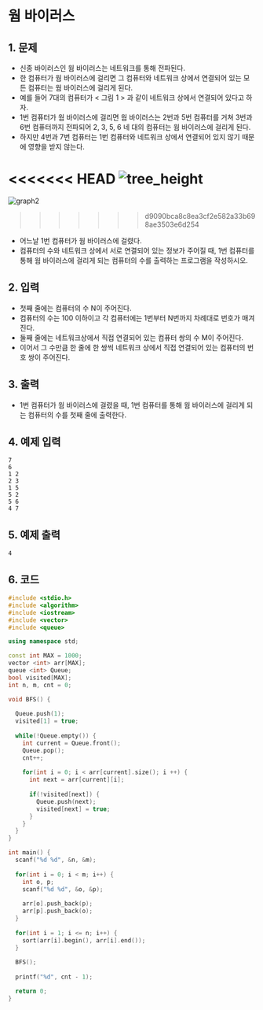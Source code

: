 # 웜 바이러스

## 1. 문제
- 신종 바이러스인 웜 바이러스는 네트워크를 통해 전파된다.
- 한 컴퓨터가 웜 바이러스에 걸리면 그 컴퓨터와 네트워크 상에서 연결되어 있는 모든 컴퓨터는 웜 바이러스에 걸리게 된다.
- 예를 들어 7대의 컴퓨터가 < 그림 1 > 과 같이 네트워크 상에서 연결되어 있다고 하자.
- 1번 컴퓨터가 웜 바이러스에 걸리면 웜 바이러스는 2번과 5번 컴퓨터를 거쳐 3번과 6번 컴퓨터까지 전파되어 2, 3, 5, 6 네 대의 컴퓨터는 웜 바이러스에 걸리게 된다.
- 하지만 4번과 7번 컴퓨터는 1번 컴퓨터와 네트워크 상에서 연결되어 있지 않기 때문에 영향을 받지 않는다.

<<<<<<< HEAD
![tree_height](https://user-images.githubusercontent.com/35207245/71095133-701bec80-21ef-11ea-8b38-7fe8c550cc4a.png)
=======
![graph2](https://user-images.githubusercontent.com/35207245/70919463-408ca900-2064-11ea-9517-587882eb615d.png)
>>>>>>> d9090bca8c8ea3cf2e582a33b698ae3503e6d254

- 어느날 1번 컴퓨터가 웜 바이러스에 걸렸다.
- 컴퓨터의 수와 네트워크 상에서 서로 연결되어 있는 정보가 주어질 때, 1번 컴퓨터를 통해 웜 바이러스에 걸리게 되는 컴퓨터의 수를 출력하는 프로그램을 작성하시오.

## 2. 입력

- 첫째 줄에는 컴퓨터의 수 N이 주어진다.
- 컴퓨터의 수는 100 이하이고 각 컴퓨터에는 1번부터 N번까지 차례대로 번호가 매겨진다.
- 둘째 줄에는 네트워크상에서 직접 연결되어 있는 컴퓨터 쌍의 수 M이 주어진다.
- 이어서 그 수만큼 한 줄에 한 쌍씩 네트워크 상에서 직접 연결되어 있는 컴퓨터의 번호 쌍이 주어진다.

## 3. 출력
- 1번 컴퓨터가 웜 바이러스에 걸렸을 때, 1번 컴퓨터를 통해 웜 바이러스에 걸리게 되는 컴퓨터의 수를 첫째 줄에 출력한다.

## 4. 예제 입력
```
7
6
1 2
2 3
1 5
5 2
5 6
4 7
```

## 5. 예제 출력
```
4
```

## 6. 코드

```c++
#include <stdio.h>
#include <algorithm>
#include <iostream>
#include <vector>
#include <queue>

using namespace std;

const int MAX = 1000;
vector <int> arr[MAX];
queue <int> Queue;
bool visited[MAX];
int n, m, cnt = 0;

void BFS() {
  
  Queue.push(1);
  visited[1] = true;
  
  while(!Queue.empty()) {
    int current = Queue.front();
    Queue.pop();
    cnt++;
    
    for(int i = 0; i < arr[current].size(); i ++) {
      int next = arr[current][i];
      
      if(!visited[next]) {
        Queue.push(next);
        visited[next] = true;
      }
    }
  }
}

int main() {
  scanf("%d %d", &n, &m);
  
  for(int i = 0; i < m; i++) {
    int o, p;
    scanf("%d %d", &o, &p);
    
    arr[o].push_back(p);
    arr[p].push_back(o);
  }
  
  for(int i = 1; i <= n; i++) {
    sort(arr[i].begin(), arr[i].end());
  }
  
  BFS();
  
  printf("%d", cnt - 1);

  return 0;
}
```
